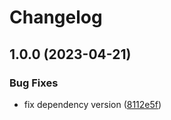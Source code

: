 # Changelog

## 1.0.0 (2023-04-21)


### Bug Fixes

* fix dependency version ([8112e5f](https://github.com/gvizdpetertest/template-test/commit/8112e5f9ceb518cb590a720644c4b023942d5954))
